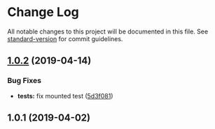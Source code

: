 # Change Log

All notable changes to this project will be documented in this file. See [standard-version](https://github.com/conventional-changelog/standard-version) for commit guidelines.

## [1.0.2](https://github.com/Gomah/nuxt-shopify/compare/v1.0.1...v1.0.2) (2019-04-14)


### Bug Fixes

* **tests:** fix mounted test ([5d3f081](https://github.com/Gomah/nuxt-shopify/commit/5d3f081))



## 1.0.1 (2019-04-02)
